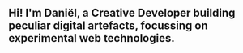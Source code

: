 ## Hi! I'm Daniël, a Creative Developer building peculiar digital artefacts, focussing on experimental web technologies. 
